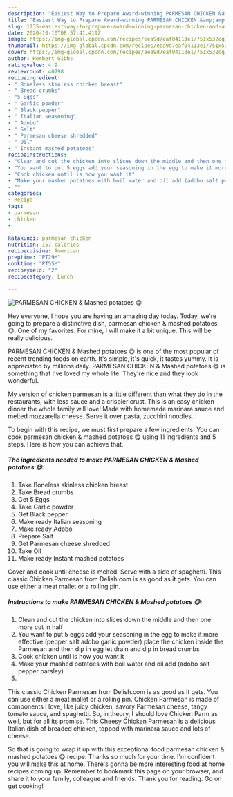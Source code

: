 ```yaml
---
description: "Easiest Way to Prepare Award-winning PARMESAN CHICKEN &amp;amp; Mashed potatoes 😋"
title: "Easiest Way to Prepare Award-winning PARMESAN CHICKEN &amp;amp; Mashed potatoes 😋"
slug: 1235-easiest-way-to-prepare-award-winning-parmesan-chicken-and-amp-mashed-potatoes
date: 2020-10-10T08:57:41.419Z
image: https://img-global.cpcdn.com/recipes/eea9d7eaf04113e1/751x532cq70/parmesan-chicken-mashed-potatoes-😋-recipe-main-photo.jpg
thumbnail: https://img-global.cpcdn.com/recipes/eea9d7eaf04113e1/751x532cq70/parmesan-chicken-mashed-potatoes-😋-recipe-main-photo.jpg
cover: https://img-global.cpcdn.com/recipes/eea9d7eaf04113e1/751x532cq70/parmesan-chicken-mashed-potatoes-😋-recipe-main-photo.jpg
author: Herbert Gibbs
ratingvalue: 4.9
reviewcount: 40798
recipeingredient:
- " Boneless skinless chicken breast"
- " Bread crumbs"
- "5 Eggs"
- " Garlic powder"
- " Black pepper"
- " Italian seasoning"
- " Adobo"
- " Salt"
- " Parmesan cheese shredded"
- " Oil"
- " Instant mashed potatoes"
recipeinstructions:
- "Clean and cut the chicken into slices down the middle and then one more cut in half"
- "You want to put 5 eggs add your seasoning in the egg to make it more effective (pepper salt adobo garlic powder) place the chicken inside the Parmesan and then dip in egg let drain and dip in bread crumbs"
- "Cook chicken until is how you want it"
- "Make your mashed potatoes with boil water and oil add (adobo salt pepper parsley)"
- ""
categories:
- Recipe
tags:
- parmesan
- chicken
- 

katakunci: parmesan chicken  
nutrition: 157 calories
recipecuisine: American
preptime: "PT29M"
cooktime: "PT55M"
recipeyield: "2"
recipecategory: Lunch

---
```



![PARMESAN CHICKEN &amp; Mashed potatoes 😋](https://img-global.cpcdn.com/recipes/eea9d7eaf04113e1/751x532cq70/parmesan-chicken-mashed-potatoes-😋-recipe-main-photo.jpg)

Hey everyone, I hope you are having an amazing day today. Today, we're going to prepare a distinctive dish, parmesan chicken &amp; mashed potatoes 😋. One of my favorites. For mine, I will make it a bit unique. This will be really delicious.

PARMESAN CHICKEN &amp; Mashed potatoes 😋 is one of the most popular of recent trending foods on earth. It's simple, it's quick, it tastes yummy. It is appreciated by millions daily. PARMESAN CHICKEN &amp; Mashed potatoes 😋 is something that I've loved my whole life. They're nice and they look wonderful.

My version of chicken parmesan is a little different than what they do in the restaurants, with less sauce and a crispier crust. This is an easy chicken dinner the whole family will love! Made with homemade marinara sauce and melted mozzarella cheese. Serve it over pasta, zucchini noodles.


To begin with this recipe, we must first prepare a few ingredients. You can cook parmesan chicken &amp; mashed potatoes 😋 using 11 ingredients and 5 steps. Here is how you can achieve that.

<!--inarticleads1-->

##### The ingredients needed to make PARMESAN CHICKEN &amp; Mashed potatoes 😋:

1. Take  Boneless skinless chicken breast
1. Take  Bread crumbs
1. Get 5 Eggs
1. Take  Garlic powder
1. Get  Black pepper
1. Make ready  Italian seasoning
1. Make ready  Adobo
1. Prepare  Salt
1. Get  Parmesan cheese shredded
1. Take  Oil
1. Make ready  Instant mashed potatoes


Cover and cook until cheese is melted. Serve with a side of spaghetti. This classic Chicken Parmesan from Delish.com is as good as it gets. You can use either a meat mallet or a rolling pin. 

<!--inarticleads2-->

##### Instructions to make PARMESAN CHICKEN &amp; Mashed potatoes 😋:

1. Clean and cut the chicken into slices down the middle and then one more cut in half
1. You want to put 5 eggs add your seasoning in the egg to make it more effective (pepper salt adobo garlic powder) place the chicken inside the Parmesan and then dip in egg let drain and dip in bread crumbs
1. Cook chicken until is how you want it
1. Make your mashed potatoes with boil water and oil add (adobo salt pepper parsley)
1. 


This classic Chicken Parmesan from Delish.com is as good as it gets. You can use either a meat mallet or a rolling pin. Chicken Parmesan is made of components I love, like juicy chicken, savory Parmesan cheese, tangy tomato sauce, and spaghetti. So, in theory, I should love Chicken Parm as well, but for all its promise. This Cheesy Chicken Parmesan is a delicious Italian dish of breaded chicken, topped with marinara sauce and lots of cheese. 

So that is going to wrap it up with this exceptional food parmesan chicken &amp; mashed potatoes 😋 recipe. Thanks so much for your time. I'm confident you will make this at home. There's gonna be more interesting food at home recipes coming up. Remember to bookmark this page on your browser, and share it to your family, colleague and friends. Thank you for reading. Go on get cooking!
